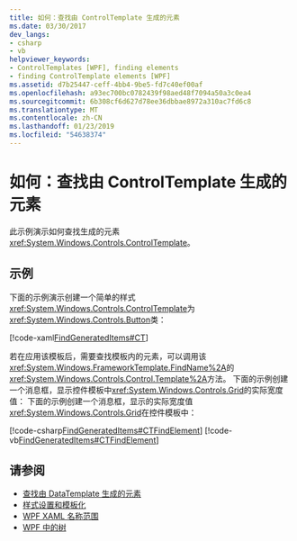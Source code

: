 ```yaml
---
title: 如何：查找由 ControlTemplate 生成的元素
ms.date: 03/30/2017
dev_langs:
- csharp
- vb
helpviewer_keywords:
- ControlTemplates [WPF], finding elements
- finding ControlTemplate elements [WPF]
ms.assetid: d7b25447-ceff-4bb4-9be5-fd7c40ef00af
ms.openlocfilehash: a93ec700bc0782439f98aed48f7094a50a3c0ea4
ms.sourcegitcommit: 6b308cf6d627d78ee36dbbae8972a310ac7fd6c8
ms.translationtype: MT
ms.contentlocale: zh-CN
ms.lasthandoff: 01/23/2019
ms.locfileid: "54638374"
---
```

# <a name="how-to-find-controltemplate-generated-elements"></a>如何：查找由 ControlTemplate 生成的元素
此示例演示如何查找生成的元素<xref:System.Windows.Controls.ControlTemplate>。  
  
## <a name="example"></a>示例  
 下面的示例演示创建一个简单的样式<xref:System.Windows.Controls.ControlTemplate>为<xref:System.Windows.Controls.Button>类：  
  
 [!code-xaml[FindGeneratedItems#CT](../../../../samples/snippets/csharp/VS_Snippets_Wpf/FindGeneratedItems/CSharp/Window1.xaml#ct)]  
  
 若在应用该模板后，需要查找模板内的元素，可以调用该<xref:System.Windows.FrameworkTemplate.FindName%2A>的<xref:System.Windows.Controls.Control.Template%2A>方法。 下面的示例创建一个消息框，显示控件模板中<xref:System.Windows.Controls.Grid>的实际宽度值：  下面的示例创建一个消息框，显示的实际宽度值<xref:System.Windows.Controls.Grid>在控件模板中：  
  
 [!code-csharp[FindGeneratedItems#CTFindElement](../../../../samples/snippets/csharp/VS_Snippets_Wpf/FindGeneratedItems/CSharp/Window1.xaml.cs#ctfindelement)]
 [!code-vb[FindGeneratedItems#CTFindElement](../../../../samples/snippets/visualbasic/VS_Snippets_Wpf/FindGeneratedItems/VisualBasic/Window1.xaml.vb#ctfindelement)]  
  
## <a name="see-also"></a>请参阅
- [查找由 DataTemplate 生成的元素](../../../../docs/framework/wpf/data/how-to-find-datatemplate-generated-elements.md)
- [样式设置和模板化](../../../../docs/framework/wpf/controls/styling-and-templating.md)
- [WPF XAML 名称范围](../../../../docs/framework/wpf/advanced/wpf-xaml-namescopes.md)
- [WPF 中的树](../../../../docs/framework/wpf/advanced/trees-in-wpf.md)
